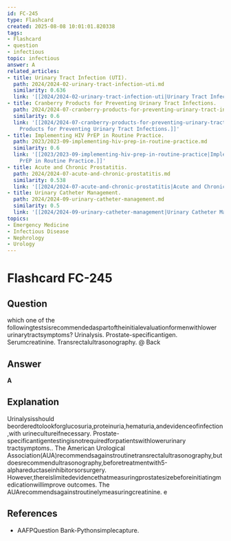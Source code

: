 ```yaml
---
id: FC-245
type: Flashcard
created: 2025-08-08 10:01:01.820338
tags:
- Flashcard
- question
- infectious
topic: infectious
answer: A
related_articles:
- title: Urinary Tract Infection (UTI).
  path: 2024/2024-02-urinary-tract-infection-uti.md
  similarity: 0.636
  link: '[[2024/2024-02-urinary-tract-infection-uti|Urinary Tract Infection (UTI).]]'
- title: Cranberry Products for Preventing Urinary Tract Infections.
  path: 2024/2024-07-cranberry-products-for-preventing-urinary-tract-infections.md
  similarity: 0.6
  link: '[[2024/2024-07-cranberry-products-for-preventing-urinary-tract-infections|Cranberry
    Products for Preventing Urinary Tract Infections.]]'
- title: Implementing HIV PrEP in Routine Practice.
  path: 2023/2023-09-implementing-hiv-prep-in-routine-practice.md
  similarity: 0.6
  link: '[[2023/2023-09-implementing-hiv-prep-in-routine-practice|Implementing HIV
    PrEP in Routine Practice.]]'
- title: Acute and Chronic Prostatitis.
  path: 2024/2024-07-acute-and-chronic-prostatitis.md
  similarity: 0.538
  link: '[[2024/2024-07-acute-and-chronic-prostatitis|Acute and Chronic Prostatitis.]]'
- title: Urinary Catheter Management.
  path: 2024/2024-09-urinary-catheter-management.md
  similarity: 0.5
  link: '[[2024/2024-09-urinary-catheter-management|Urinary Catheter Management.]]'
topics:
- Emergency Medicine
- Infectious Disease
- Nephrology
- Urology
---
```


# Flashcard FC-245

## Question

which one of the followingtestsisrecommendedaspartoftheinitialevaluationformenwithlower urinarytractsymptoms? Urinalysis. Prostate-specificantigen. Serumcreatinine. Transrectalultrasonography. @ Back

## Answer

**A**

## Explanation

Urinalysisshould beorderedtolookforglucosuria,proteinuria,hematuria,andevidenceofinfection,with urinecultureifnecessary. Prostate-specificantigentestingisnotrequiredforpatientswithlowerurinary tractsymptoms.. The American Urological Association(AUA)recommendsagainstroutinetransrectalultrasonography,but doesrecommendultrasonography,beforetreatmentwith5-alphareductaseinhibitorsorsurgery. However,thereislimitedevidencethatmeasuringprostatesizebeforeinitiatingmedicationwillimprove outcomes. The AUArecommendsagainstroutinelymeasuringcreatinine. e

## References

- AAFPQuestion Bank-Pythonsimplecapture.

